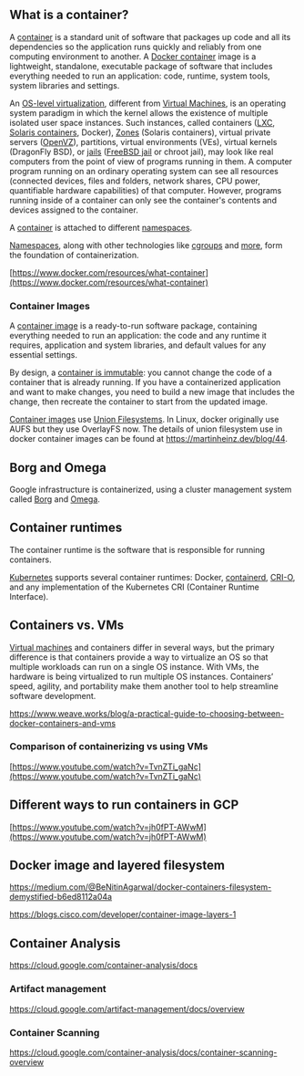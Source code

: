 
## What is a container?

A [container](https://www.freecodecamp.org/news/demystifying-containers-101-a-deep-dive-into-container-technology-for-beginners-d7b60d8511c1/)  is a standard unit of software that packages up code and all its dependencies so the application runs quickly and reliably from one computing environment to another. A [Docker container](https://www.docker.com/resources/what-container) image is a lightweight, standalone, executable package of software that includes everything needed to run an application: code, runtime, system tools, system libraries and settings.  

An [OS-level virtualization](https://en.wikipedia.org/wiki/OS-level_virtualization), different from [Virtual Machines](VM), is an operating system paradigm in which the kernel allows the existence of multiple isolated user space instances. Such instances, called containers ([LXC](https://linuxcontainers.org/), [Solaris containers](https://www.oracle.com/solaris/technologies/solaris-containers.html), Docker), [Zones](https://www.fujitsu.com/global/products/computing/servers/unix/sparc-enterprise/software/solaris10/container/zone/#:~:text=A%20Solaris%20Zone%20is%20a,where%20Solaris%20OS%20is%20installed.) (Solaris containers), virtual private servers ([OpenVZ](https://openvz.org/)), partitions, virtual environments (VEs), virtual kernels (DragonFly BSD), or [jails](https://en.wikipedia.org/wiki/FreeBSD_jail) ([FreeBSD jail](https://www.cyberciti.biz/faq/configuring-freebsd-12-vnet-jail-using-bridgeepair-zfs/) or chroot jail), may look like real computers from the point of view of programs running in them. A computer program running on an ordinary operating system can see all resources (connected devices, files and folders, network shares, CPU power, quantifiable hardware capabilities) of that computer. However, programs running inside of a container can only see the container's contents and devices assigned to the container.


A [container](https://appfleet.com/blog/what-is-a-container-a-kernel-introduction/) is  attached to different [namespaces](https://opensource.com/article/19/10/namespaces-and-containers-linux).

[Namespaces](Namespaces), along with other technologies like [cgroups](https://en.wikipedia.org/wiki/Cgroups) and [more](https://blog.scottlowe.org/2013/09/04/introducing-linux-network-namespaces/), form the foundation of containerization.

[https://www.docker.com/resources/what-container](https://www.docker.com/resources/what-container)


### Container Images

A [container image](https://cloud.google.com/container-registry/docs/image-formats) is a ready-to-run software package, containing everything needed to run an application: the code and any runtime it requires, application and system libraries, and default values for any essential settings.


By design, a [container is immutable](https://cloud.google.com/architecture/best-practices-for-operating-containers): you cannot change the code of a container that is already running. If you have a containerized application and want to make changes, you need to build a new image that includes the change, then recreate the container to start from the updated image.

[Container images](https://phoenixnap.com/kb/docker-image-vs-container) use [Union Filesystems](https://en.wikipedia.org/wiki/UnionFS). In Linux, docker originally use AUFS but they use OverlayFS now.  The details of union filesystem use in docker container images can be found at https://martinheinz.dev/blog/44.

## Borg and Omega

Google  infrastructure is containerized, using a cluster management system called [Borg](https://research.google.com/pubs/pub43438.html?hl=es) and [Omega](https://queue.acm.org/detail.cfm?id=2898444).

## Container runtimes

The container runtime is the software that is responsible for running containers.

[Kubernetes](https://github.com/bobbae/gcp/wiki/Kubernetes-Engine-and-Containers) supports several container runtimes: Docker, [containerd](https://containerd.io/), [CRI-O](https://cri-o.io), and any implementation of the Kubernetes CRI (Container Runtime Interface).

## Containers vs. VMs

[Virtual machines](VM) and containers differ in several ways, but the primary difference is that containers provide a way to virtualize an OS so that multiple workloads can run on a single OS instance. With VMs, the hardware is being virtualized to run multiple OS instances. Containers’ speed, agility, and portability make them another tool to help streamline software development.




https://www.weave.works/blog/a-practical-guide-to-choosing-between-docker-containers-and-vms

### Comparison of containerizing vs using VMs

[https://www.youtube.com/watch?v=TvnZTi_gaNc](https://www.youtube.com/watch?v=TvnZTi_gaNc)


## Different ways to run containers in GCP



[https://www.youtube.com/watch?v=jh0fPT-AWwM](https://www.youtube.com/watch?v=jh0fPT-AWwM)


## Docker image and layered filesystem

https://medium.com/@BeNitinAgarwal/docker-containers-filesystem-demystified-b6ed8112a04a

https://blogs.cisco.com/developer/container-image-layers-1

## Container Analysis

https://cloud.google.com/container-analysis/docs

### Artifact management

https://cloud.google.com/artifact-management/docs/overview


### Container Scanning


https://cloud.google.com/container-analysis/docs/container-scanning-overview


